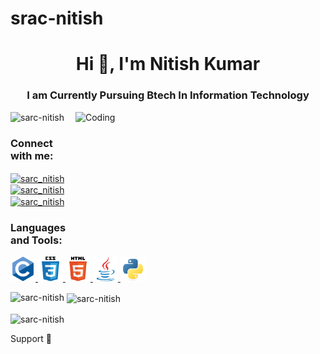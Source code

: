 # srac-nitish
<h1 align="center">Hi 👋, I'm Nitish Kumar</h1>
<h3 align="center"> I am Currently Pursuing  Btech In Information Technology</h3>

<img align="right" alt="Coding" width="400" height="200" src="https://camo.githubusercontent.com/9792d43627b178fd4a45bcabb3647d7b34a62d64baf96a19abf6ea19d5cea8dd/68747470733a2f2f63646e2e6472696262626c652e636f6d2f75736572732f313138373833362f73637265656e73686f74732f363533393432392f70726f6772616d65722e676966">

<p align="left"> <img src="https://komarev.com/ghpvc/?username=sarc-nitish&label=Profile%20views&color=0e75b6&style=flat" alt="sarc-nitish" /> </p>

<h3 align="left">Connect with me:</h3>
<p align="left">
<a href="https://twitter.com/sarc_nitish" target="blank"><img align="center" src="https://raw.githubusercontent.com/rahuldkjain/github-profile-readme-generator/master/src/images/icons/Social/twitter.svg" alt="sarc_nitish" height="30" width="40" /></a>
<a href="https://instagram.com/sarc_nitish" target="blank"><img align="center" src="https://raw.githubusercontent.com/rahuldkjain/github-profile-readme-generator/master/src/images/icons/Social/instagram.svg" alt="sarc_nitish" height="30" width="40" /></a>
<a href="https://www.leetcode.com/sarc_nitish" target="blank"><img align="center" src="https://raw.githubusercontent.com/rahuldkjain/github-profile-readme-generator/master/src/images/icons/Social/leet-code.svg" alt="sarc_nitish" height="30" width="40" /></a>
</p>

<h3 align="left">Languages and Tools:</h3>
<p align="left"> <a href="https://www.cprogramming.com/" target="_blank" rel="noreferrer"> <img src="https://raw.githubusercontent.com/devicons/devicon/master/icons/c/c-original.svg" alt="c" width="40" height="40"/> </a> <a href="https://www.w3schools.com/css/" target="_blank" rel="noreferrer"> <img src="https://raw.githubusercontent.com/devicons/devicon/master/icons/css3/css3-original-wordmark.svg" alt="css3" width="40" height="40"/> </a> <a href="https://www.w3.org/html/" target="_blank" rel="noreferrer"> <img src="https://raw.githubusercontent.com/devicons/devicon/master/icons/html5/html5-original-wordmark.svg" alt="html5" width="40" height="40"/> </a> <a href="https://www.java.com" target="_blank" rel="noreferrer"> <img src="https://raw.githubusercontent.com/devicons/devicon/master/icons/java/java-original.svg" alt="java" width="40" height="40"/> </a> <a href="https://www.python.org" target="_blank" rel="noreferrer"> <img src="https://raw.githubusercontent.com/devicons/devicon/master/icons/python/python-original.svg" alt="python" width="40" height="40"/> </a> </p>

<p><img align="left" src="https://github-readme-stats.vercel.app/api/top-langs?username=sarc-nitish&show_icons=true&locale=en&layout=compact" alt="sarc-nitish" /></p>

<p>&nbsp;<img align="center" src="https://github-readme-stats.vercel.app/api?username=sarc-nitish&show_icons=true&locale=en" alt="sarc-nitish" /></p>

<p><img align="center" src="https://github-readme-streak-stats.herokuapp.com/?user=sarc-nitish&" alt="sarc-nitish" /></p>

Support 🙏
